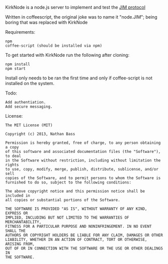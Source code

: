 KirkNode is a node.js server to implement and test the [JIM protocol](https://jim.hackpad.com)

Written in coffeescript, the original joke was to name it "node.JIM"; being
boring that was replaced with KirkNode

Requirements:

	npm
	coffee-script (should be installed via npm)

To get started with KirkNode run the following after cloning:

	npm install
	npm start

Install only needs to be ran the first time and only if coffee-script is not
installed on the system.

Todo:

	Add authentiation.
	Add secure messaging.


License:

	The MIT License (MIT)
	
	Copyright (c) 2013, Nathan Bass
	
	Permission is hereby granted, free of charge, to any person obtaining a copy
	of this software and associated documentation files (the "Software"), to deal
	in the Software without restriction, including without limitation the rights
	to use, copy, modify, merge, publish, distribute, sublicense, and/or sell
	copies of the Software, and to permit persons to whom the Software is
	furnished to do so, subject to the following conditions:
	
	The above copyright notice and this permission notice shall be included in
	all copies or substantial portions of the Software.
	
	THE SOFTWARE IS PROVIDED "AS IS", WITHOUT WARRANTY OF ANY KIND, EXPRESS OR
	IMPLIED, INCLUDING BUT NOT LIMITED TO THE WARRANTIES OF MERCHANTABILITY,
	FITNESS FOR A PARTICULAR PURPOSE AND NONINFRINGEMENT. IN NO EVENT SHALL THE
	AUTHORS OR COPYRIGHT HOLDERS BE LIABLE FOR ANY CLAIM, DAMAGES OR OTHER
	LIABILITY, WHETHER IN AN ACTION OF CONTRACT, TORT OR OTHERWISE, ARISING FROM,
	OUT OF OR IN CONNECTION WITH THE SOFTWARE OR THE USE OR OTHER DEALINGS IN
	THE SOFTWARE.
